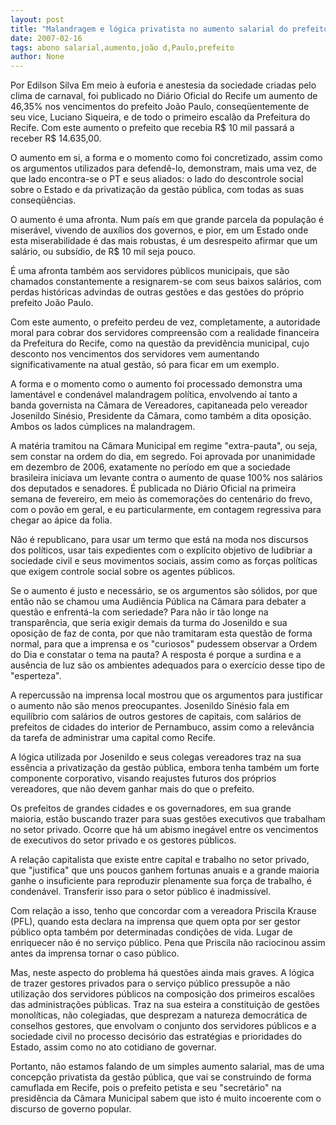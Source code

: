```yaml
---
layout: post
title: "Malandragem e lógica privatista no aumento salarial do prefeito João Paulo"
date: 2007-02-16
tags: abono salarial,aumento,joão d,Paulo,prefeito
author: None
---
```



Por Edilson Silva
Em meio à euforia e anestesia da sociedade criadas pelo clima de carnaval, foi publicado no Diário Oficial do Recife um aumento de 46,35% nos vencimentos do prefeito João Paulo, conseqüentemente de seu vice, Luciano Siqueira, e de todo o primeiro escalão da Prefeitura do Recife. Com este aumento o prefeito que recebia R$ 10 mil passará a receber R$ 14.635,00.

O aumento em si, a forma e o momento como foi concretizado, assim como os argumentos utilizados para defendê-lo, demonstram, mais uma vez, de que lado encontra-se o PT e seus aliados: o lado do descontrole social sobre o Estado e da privatização da gestão pública, com todas as suas conseqüências.

O aumento é uma afronta. Num país em que grande parcela da população é miserável, vivendo de auxílios dos governos, e pior, em um Estado onde esta miserabilidade é das mais robustas, é um desrespeito afirmar que um salário, ou subsídio, de R$ 10 mil seja pouco. 

É uma afronta também aos servidores públicos municipais, que são chamados constantemente a resignarem-se com seus baixos salários, com perdas históricas advindas de outras gestões e das gestões do próprio prefeito João Paulo. 

Com este aumento, o prefeito perdeu de vez, completamente, a autoridade moral para cobrar dos servidores compreensão com a realidade financeira da Prefeitura do Recife, como na questão da previdência municipal, cujo desconto nos vencimentos dos servidores vem aumentando significativamente na atual gestão, só para ficar em um exemplo.

A forma e o momento como o aumento foi processado demonstra uma lamentável e condenável malandragem política, envolvendo aí tanto a banda governista na Câmara de Vereadores, capitaneada pelo vereador Josenildo Sinésio, Presidente da Câmara, como também a dita oposição. Ambos os lados cúmplices na malandragem.

A matéria tramitou na Câmara Municipal em regime \"extra-pauta\", ou seja, sem constar na ordem do dia, em segredo. Foi aprovada por unanimidade em dezembro de 2006, exatamente no período em que a sociedade brasileira iniciava um levante contra o aumento de quase 100% nos salários dos deputados e senadores. É publicada no Diário Oficial na primeira semana de fevereiro, em meio às comemorações do centenário do frevo, com o povão em geral, e eu particularmente, em contagem regressiva para chegar ao ápice da folia. 

Não é republicano, para usar um termo que está na moda nos discursos dos políticos, usar tais expedientes com o explícito objetivo de ludibriar a sociedade civil e seus movimentos sociais, assim como as forças políticas que exigem controle social sobre os agentes públicos. 

Se o aumento é justo e necessário, se os argumentos são sólidos, por que então não se chamou uma Audiência Pública na Câmara para debater a questão e enfrentá-la com seriedade? Para não ir tão longe na transparência, que seria exigir demais da turma do Josenildo e sua oposição de faz de conta, por que não tramitaram esta questão de forma normal, para que a imprensa e os \"curiosos\" pudessem observar a Ordem do Dia e constatar o tema na pauta? A resposta é porque a surdina e a ausência de luz são os ambientes adequados para o exercício desse tipo de \"esperteza\".

A repercussão na imprensa local mostrou que os argumentos para justificar o aumento não são menos preocupantes. Josenildo Sinésio fala em equilíbrio com salários de outros gestores de capitais, com salários de prefeitos de cidades do interior de Pernambuco, assim como a relevância da tarefa de administrar uma capital como Recife. 

A lógica utilizada por Josenildo e seus colegas vereadores traz na sua essência a privatização da gestão pública, embora tenha também um forte componente corporativo, visando reajustes futuros dos próprios vereadores, que não devem ganhar mais do que o prefeito. 

Os prefeitos de grandes cidades e os governadores, em sua grande maioria, estão buscando trazer para suas gestões executivos que trabalham no setor privado. Ocorre que há um abismo inegável entre os vencimentos de executivos do setor privado e os gestores públicos.

A relação capitalista que existe entre capital e trabalho no setor privado, que \"justifica\" que uns poucos ganhem fortunas anuais e a grande maioria ganhe o insuficiente para reproduzir plenamente sua força de trabalho, é condenável.
Transferir isso para o setor público é inadmissível. 

Com relação a isso, tenho que concordar com a vereadora Priscila Krause (PFL), quando esta declara na imprensa que quem opta por ser gestor público opta também por determinadas condições de vida. Lugar de enriquecer não é no serviço público. Pena que Priscila não raciocinou assim antes da imprensa tornar o caso público. 

Mas, neste aspecto do problema há questões ainda mais graves. A lógica de trazer gestores privados para o serviço público pressupõe a não utilização dos servidores públicos na composição dos primeiros escalões das administrações públicas. Traz na sua esteira a constituição de gestões monolíticas, não colegiadas, que desprezam a natureza democrática de conselhos gestores, que envolvam o conjunto dos servidores públicos e a sociedade civil no processo decisório das estratégias e prioridades do Estado, assim como no ato cotidiano de governar. 

Portanto, não estamos falando de um simples aumento salarial, mas de uma concepção privatista da gestão pública, que vai se construindo de forma camuflada em Recife, pois o prefeito petista e seu \"secretário\" na presidência da Câmara Municipal sabem que isto é muito incoerente com o discurso de governo popular. 